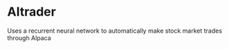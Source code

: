 # AItrader

Uses a recurrent neural network to automatically make stock market trades through Alpaca
